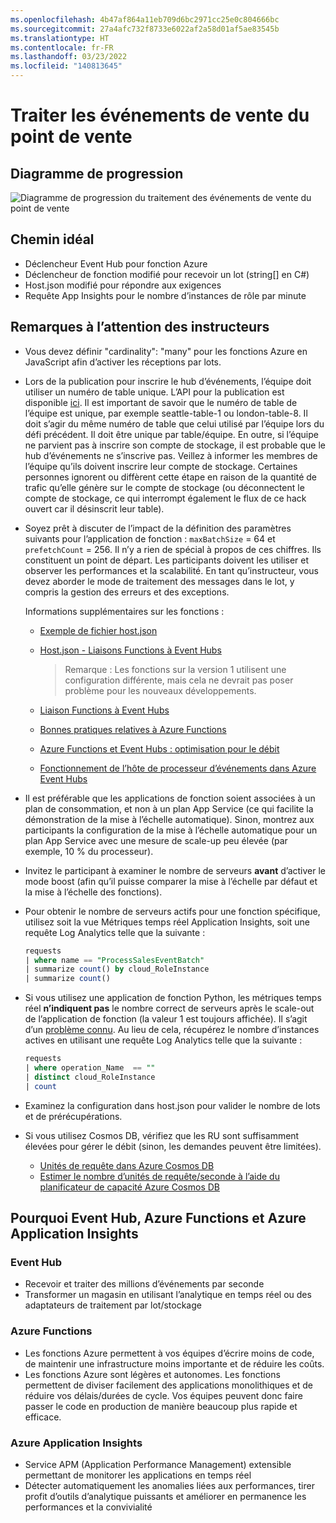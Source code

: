 ```yaml
---
ms.openlocfilehash: 4b47af864a11eb709d6bc2971cc25e0c804666bc
ms.sourcegitcommit: 27a4afc732f8733e6022af2a58d01af5ae83545b
ms.translationtype: HT
ms.contentlocale: fr-FR
ms.lasthandoff: 03/23/2022
ms.locfileid: "140813645"
---
```

# <a name="process-pos-sales-events"></a>Traiter les événements de vente du point de vente

## <a name="progress-diagram"></a>Diagramme de progression

![Diagramme de progression du traitement des événements de vente du point de vente](https://serverlessoh.azureedge.net/public/process-pos-sales-event-progress-diagram.jpg)

## <a name="happy-path"></a>Chemin idéal

* Déclencheur Event Hub pour fonction Azure
* Déclencheur de fonction modifié pour recevoir un lot (string[] en C#)
* Host.json modifié pour répondre aux exigences
* Requête App Insights pour le nombre d’instances de rôle par minute

## <a name="coaches-notes"></a>Remarques à l’attention des instructeurs

* Vous devez définir "cardinality": "many" pour les fonctions Azure en JavaScript afin d’activer les réceptions par lots.

* Lors de la publication pour inscrire le hub d’événements, l’équipe doit utiliser un numéro de table unique.  L’API pour la publication est disponible [ici](https://serverlessohmanagementapi.trafficmanager.net/api/definition).  Il est important de savoir que le numéro de table de l’équipe est unique, par exemple seattle-table-1 ou london-table-8.  Il doit s’agir du même numéro de table que celui utilisé par l’équipe lors du défi précédent. Il doit être unique par table/équipe.  En outre, si l’équipe ne parvient pas à inscrire son compte de stockage, il est probable que le hub d’événements ne s’inscrive pas.  Veillez à informer les membres de l’équipe qu’ils doivent inscrire leur compte de stockage.  Certaines personnes ignorent ou diffèrent cette étape en raison de la quantité de trafic qu’elle génère sur le compte de stockage (ou déconnectent le compte de stockage, ce qui interrompt également le flux de ce hack ouvert car il désinscrit leur table).

* Soyez prêt à discuter de l’impact de la définition des paramètres suivants pour l’application de fonction : ```maxBatchSize``` = 64 et ```prefetchCount``` = 256.  Il n’y a rien de spécial à propos de ces chiffres.  Ils constituent un point de départ.  Les participants doivent les utiliser et observer les performances et la scalabilité. En tant qu’instructeur, vous devez aborder le mode de traitement des messages dans le lot, y compris la gestion des erreurs et des exceptions.  

    Informations supplémentaires sur les fonctions :

    * [Exemple de fichier host.json](https://docs.microsoft.com/fr-fr/azure/azure-functions/functions-host-json)

    * [Host.json - Liaisons Functions à Event Hubs](https://docs.microsoft.com/fr-fr/azure/azure-functions/functions-bindings-event-hubs-trigger?tabs=csharp#hostjson-properties)  

        >Remarque : Les fonctions sur la version 1 utilisent une configuration différente, mais cela ne devrait pas poser problème pour les nouveaux développements.

    * [Liaison Functions à Event Hubs](https://docs.microsoft.com/azure/azure-functions/functions-bindings-event-hubs)

    * [Bonnes pratiques relatives à Azure Functions](https://docs.microsoft.com/fr-fr/azure/azure-functions/functions-best-practices)  

    * [Azure Functions et Event Hubs : optimisation pour le débit](https://medium.com/@iizotov/azure-functions-and-event-hubs-optimising-for-throughput-549c7acd2b75)  

    * [Fonctionnement de l’hôte de processeur d’événements dans Azure Event Hubs](https://channel9.msdn.com/Shows/On-NET/Understanding-the-Event-Processor-Host-in-Azure-Event-Hubs)

* Il est préférable que les applications de fonction soient associées à un plan de consommation, et non à un plan App Service (ce qui facilite la démonstration de la mise à l’échelle automatique). Sinon, montrez aux participants la configuration de la mise à l’échelle automatique pour un plan App Service avec une mesure de scale-up peu élevée (par exemple, 10 % du processeur).

* Invitez le participant à examiner le nombre de serveurs **avant** d’activer le mode boost (afin qu’il puisse comparer la mise à l’échelle par défaut et la mise à l’échelle des fonctions).

* Pour obtenir le nombre de serveurs actifs pour une fonction spécifique, utilisez soit la vue Métriques temps réel Application Insights, soit une requête Log Analytics telle que la suivante :

    ```sql
    requests
    | where name == "ProcessSalesEventBatch"
    | summarize count() by cloud_RoleInstance  
    | summarize count()
    ```

* Si vous utilisez une application de fonction Python, les métriques temps réel **n’indiquent pas** le nombre correct de serveurs après le scale-out de l’application de fonction (la valeur 1 est toujours affichée). Il s’agit d’un [problème connu](https://github.com/Azure/azure-functions-python-worker/issues/35). Au lieu de cela, récupérez le nombre d’instances actives en utilisant une requête Log Analytics telle que la suivante :

    ```sql
    requests
    | where operation_Name  == ""
    | distinct cloud_RoleInstance
    | count
    ```

* Examinez la configuration dans host.json pour valider le nombre de lots et de prérécupérations.

* Si vous utilisez Cosmos DB, vérifiez que les RU sont suffisamment élevées pour gérer le débit (sinon, les demandes peuvent être limitées).
    * [Unités de requête dans Azure Cosmos DB](https://docs.microsoft.com/azure/cosmos-db/request-units)
    * [Estimer le nombre d’unités de requête/seconde à l’aide du planificateur de capacité Azure Cosmos DB](https://docs.microsoft.com/azure/cosmos-db/estimate-ru-with-capacity-planner)

## <a name="why-event-hub-azure-functions-and-azure-application-insights"></a>Pourquoi Event Hub, Azure Functions et Azure Application Insights

### <a name="event-hub"></a>Event Hub

* Recevoir et traiter des millions d’événements par seconde
* Transformer un magasin en utilisant l’analytique en temps réel ou des adaptateurs de traitement par lot/stockage

### <a name="azure-functions"></a>Azure Functions

* Les fonctions Azure permettent à vos équipes d’écrire moins de code, de maintenir une infrastructure moins importante et de réduire les coûts.
* Les fonctions Azure sont légères et autonomes.  Les fonctions permettent de diviser facilement des applications monolithiques et de réduire vos délais/durées de cycle. Vos équipes peuvent donc faire passer le code en production de manière beaucoup plus rapide et efficace.

### <a name="azure-application-insights"></a>Azure Application Insights

* Service APM (Application Performance Management) extensible permettant de monitorer les applications en temps réel
* Détecter automatiquement les anomalies liées aux performances, tirer profit d’outils d’analytique puissants et améliorer en permanence les performances et la convivialité
